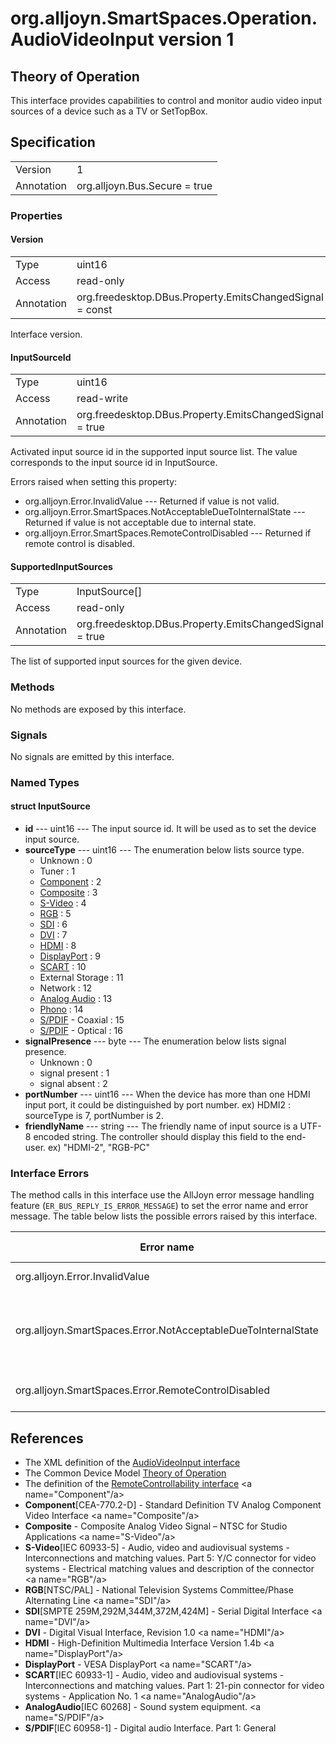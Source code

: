 # org.alljoyn.SmartSpaces.Operation.AudioVideoInput version 1

## Theory of Operation
This interface provides capabilities to control and monitor audio video
input sources of a device such as a TV or SetTopBox.

## Specification

|            |                                                                |
|------------|----------------------------------------------------------------|
| Version    | 1                                                              |
| Annotation | org.alljoyn.Bus.Secure = true                                  |

### Properties

#### Version

|            |                                                                |
|------------|----------------------------------------------------------------|
| Type       | uint16                                                         |
| Access     | read-only                                                      |
| Annotation | org.freedesktop.DBus.Property.EmitsChangedSignal = const       |

Interface version.

#### InputSourceId

|            |                                                                |
|------------|----------------------------------------------------------------|
| Type       | uint16                                                         |
| Access     | read-write                                                     |
| Annotation | org.freedesktop.DBus.Property.EmitsChangedSignal = true        |

Activated input source id in the supported input source list. The value
corresponds to the input source id in InputSource.

Errors raised when setting this property:
  * org.alljoyn.Error.InvalidValue --- Returned if value is not valid.
  * org.alljoyn.Error.SmartSpaces.NotAcceptableDueToInternalState --- Returned
  if value is not acceptable due to internal state.
  * org.alljoyn.Error.SmartSpaces.RemoteControlDisabled --- Returned if remote
  control is disabled.

#### SupportedInputSources

|            |                                                                |
|------------|----------------------------------------------------------------|
| Type       | InputSource[]                                                  |
| Access     | read-only                                                      |
| Annotation | org.freedesktop.DBus.Property.EmitsChangedSignal = true        |

The list of supported input sources for the given device.

### Methods

No methods are exposed by this interface.

### Signals

No signals are emitted by this interface.

### Named Types

#### struct InputSource

  * **id** --- uint16 --- The input source id.  It will be used as to set the
  device input source.
  * **sourceType** --- uint16 --- The enumeration below lists source type.
    * Unknown : 0
    * Tuner : 1
    * [Component](#Component) : 2
    * [Composite](#Composite) : 3
    * [S-Video](#S-Video) : 4
    * [RGB](#RGB) : 5
    * [SDI](#SDI) : 6
    * [DVI](#DVI) : 7
    * [HDMI](#HDMI) : 8
    * [DisplayPort](#DisplayPort) : 9
    * [SCART](#SCART) : 10
    * External Storage : 11
    * Network : 12
    * [Analog Audio](#AnalogAudio) : 13
    * [Phono](#AnalogAudio) : 14
    * [S/PDIF](#S/PDIF) - Coaxial : 15
    * [S/PDIF](#S/PDIF) - Optical : 16
  * **signalPresence** --- byte --- The enumeration below lists signal presence.
    * Unknown : 0
    * signal present : 1
    * signal absent : 2
  * **portNumber** --- uint16 --- When the device has more than one HDMI input
    port, it could be distinguished by port number.
    ex) HDMI2 : sourceType is 7, portNumber is 2.
  * **friendlyName** --- string --- The friendly name of input source is a UTF-8
    encoded string. The controller should display this field to the end-user.
    ex) "HDMI-2", "RGB-PC"

### Interface Errors

The method calls in this interface use the AllJoyn error message handling
feature (`ER_BUS_REPLY_IS_ERROR_MESSAGE`) to set the error name and error
message. The table below lists the possible errors raised by this interface.

| Error name                                                    | Error message                                      |
|---------------------------------------------------------------|----------------------------------------------------|
| org.alljoyn.Error.InvalidValue                                | Invalid value                                      |
| org.alljoyn.SmartSpaces.Error.NotAcceptableDueToInternalState | The value is not acceptable due to internal state  |
| org.alljoyn.SmartSpaces.Error.RemoteControlDisabled           | Remote control disabled                            |

## References

  * The XML definition of the [AudioVideoInput interface](AudioVideoInput-v1.xml)
  * The Common Device Model [Theory of Operation](/org.alljoyn.SmartSpaces/theory-of-operation-v1)
  * The definition of the [RemoteControllability interface](RemoteControllability-v1)
<a name="Component"/a>
  * **Component**[CEA-770.2-D] - Standard Definition TV Analog Component Video Interface
<a name="Composite"/a>
  * **Composite** - Composite Analog Video Signal – NTSC for Studio Applications
<a name="S-Video"/a>
  * **S-Video**[IEC 60933-5] - Audio, video and audiovisual systems - Interconnections and
    matching values. Part 5: Y/C connector for video systems - Electrical
    matching values and description of the connector
<a name="RGB"/a>
  * **RGB**[NTSC/PAL] - National Television Systems Committee/Phase Alternating Line
<a name="SDI"/a>
  * **SDI**[SMPTE 259M,292M,344M,372M,424M] - Serial Digital Interface
<a name="DVI"/a>
  * **DVI** - Digital Visual Interface, Revision 1.0
<a name="HDMI"/a>
  * **HDMI** - High-Definition Multimedia Interface Version 1.4b
<a name="DisplayPort"/a>
  * **DisplayPort** - VESA DisplayPort
<a name="SCART"/a>
  * **SCART**[IEC 60933-1] - Audio, video and audiovisual systems - Interconnections and
    matching values. Part 1: 21-pin connector for video systems - Application
    No. 1
<a name="AnalogAudio"/a>
  * **AnalogAudio**[IEC 60268] - Sound system equipment.
<a name="S/PDIF"/a>
  * **S/PDIF**[lEC 60958-1] - Digital audio Interface. Part 1: General
